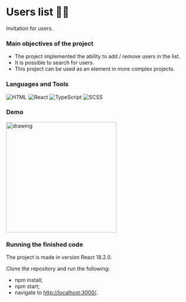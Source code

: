# Users list 📑👥
Invitation for users.

### Main objectives of the project 
* The project implemented the ability to add / remove users in the list.
* It is possible to search for users.
* This project can be used as an element in more complex projects.

### Languages and Tools
![HTML](https://img.shields.io/badge/-HTML-4d4d4d?style=for-the-badge&logo=HTML5&logoColor=e44d26)
![React](https://img.shields.io/badge/-React-4d4d4d?style=for-the-badge&logo=React&logoColor=00d8ff)
![TypeScript](https://img.shields.io/badge/-TypeScript-4d4d4d?style=for-the-badge&logo=TypeScript&logoColor=007acd)
![SCSS](https://img.shields.io/badge/-SCSS-4d4d4d?style=for-the-badge&logo=Sass&logoColor=be608b)

### Demo
<img src="https://user-images.githubusercontent.com/114185457/197029274-61c36301-6f9c-4b63-b3be-705398353c17.gif" alt="drawing" width="300"/>

### Running the finished code
The project is made in version React 18.2.0.

Clone the repository and run the following:
* npm install;
* npm start;
* navigate to <http://localhost:3000/>.


